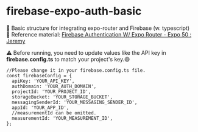 # firebase-expo-auth-basic
📌 Basic structure for integrating expo-router and Firebase (w. typescript)  
🔖 Reference material: [Firebase Authentication W/ Expo Router - Expo 50 : Jeremy](https://www.youtube.com/watch?v=65xV2wnG1gk)  

⚠️ Before running, you need to update values like the API key in **firebase.config.ts** to match your project's key.😄
```
//Please change it in your firebase.config.ts file.
const firebaseConfig = {
  apiKey: 'YOUR_API_KEY',
  authDomain: 'YOUR_AUTH_DOMAIN',
  projectId: 'YOUR_PROJECT_ID',
  storageBucket: 'YOUR_STORAGE_BUCKET',
  messagingSenderId: 'YOUR_MESSAGING_SENDER_ID',
  appId: 'YOUR_APP_ID',
  //measurementId can be omitted.
  measurementId: 'YOUR_MEASUREMENT_ID',
};

```
